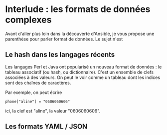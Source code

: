 
# Interlude  : les formats de données complexes 

Avant d'aller plus loin dans la découverte d'Ansible, je vous propose une parenthèse pour parler format de données. Le sujet n'est 

## Le hash dans les langages récents

Les langages Perl et Java ont popularisé un nouveau format de données : le tableau associatif (ou hash, ou dictionnaire). C'est un ensemble de clefs associées à des valeurs. On peut le voir comme un tableau dont les indices sont des chaînes de caractères.

Par exemple, on peut écrire

    phone["aline"] = "0606060606"

ici, la clef est "aline", la valeur "0606060606". 


## Les formats YAML / JSON



<!--stackedit_data:
eyJoaXN0b3J5IjpbNzIxMTEzMDYwLDEwMzY4Njk1NDgsNzE3Mj
YxOTgyXX0=
-->